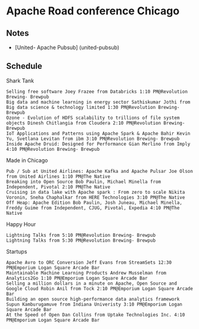 # Apache Road conference Chicago 

## Notes 

  - [United- Apache Pubsub] (united-pubsub)

## Schedule

Shark Tank

    Selling free software Joey Frazee from Databricks 1:10 PM@Revolution Brewing- Brewpub
    Big data and machine learning in energy sector Sathiskumar Jothi from Big data science & technology limited 1:30 PM@Revolution Brewing- Brewpub
    Ozone - Evolution of HDFS scalability to trillions of file system objects Dinesh Chitlangia from Cloudera 2:10 PM@Revolution Brewing- Brewpub
    IoT Applications and Patterns using Apache Spark & Apache Bahir Kevin Yu, Svetlana Levitan from ibm 3:10 PM@Revolution Brewing- Brewpub
    Inside Apache Druid: Designed for Performance Gian Merlino from Imply 4:10 PM@Revolution Brewing- Brewpub 

Made in Chicago

    Pub / Sub at United Airlines: Apache Kafka and Apache Pulsar Joe Olson from United Airlines 1:10 PM@The Native
    Breaking into Open Source Bob Paulin, Michael Minella from Independent, Pivotal 2:10 PM@The Native
    Cruising in data lake with Apache spark : From zero to scale Nikita Voronin, Sneha Chaphalkar from HERE Technologies 3:10 PM@The Native
    Off Heap: Apache Edition Bob Paulin, Josh Juneau, Michael Minella, Freddy Guime from Independent, CJUG, Pivotal, Expedia 4:10 PM@The Native 

Happy Hour

    Lightning Talks from 5:10 PM@Revolution Brewing- Brewpub
    Lightning Talks from 5:30 PM@Revolution Brewing- Brewpub 

Startups

    Apache Avro to ORC Conversion Jeff Evans from StreamSets 12:30 PM@Emporium Logan Square Arcade Bar
    Maintainable Machine Learning Products Andrew Musselman from Analytics2Go 1:10 PM@Emporium Logan Square Arcade Bar
    Selling a million dollars in a minute on Apache, Open Source and Google Cloud Robin Anil from Tock 2:10 PM@Emporium Logan Square Arcade Bar
    Building an open source high-performance data analytics framework Supun Kamburugamuve from Indiana Univeristy 3:10 PM@Emporium Logan Square Arcade Bar
    At the Speed of Open Dan Collins from Uptake Technologies Inc. 4:10 PM@Emporium Logan Square Arcade Bar 
